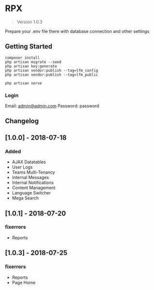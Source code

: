 # RPX
> Version 1.0.3

Prepare your .env file there with database connection and other settings

## Getting Started

```
composer install
php artisan migrate --seed
php artisan key:generate
php artisan vendor:publish --tag=lfm_config
php artisan vendor:publish --tag=lfm_public
```

```
php artisan serve
```

### Login

Email: admin@admin.com
Password: password

## Changelog

## [1.0.0] - 2018-07-18
### Added

- AJAX Datatables
- User Logs
- Teams Multi-Tenancy
- Internal Messages
- Internal Notifications
- Content Management
- Language Switcher
- Mega Search

## [1.0.1] - 2018-07-20
### fixerrors

- Reports

## [1.0.3] - 2018-07-25
### fixerrors

- Reports
- Page Home